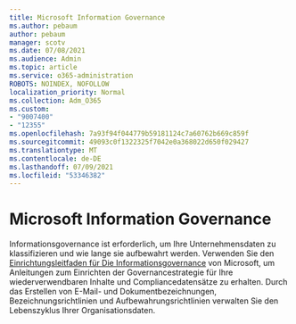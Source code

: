 ```yaml
---
title: Microsoft Information Governance
ms.author: pebaum
author: pebaum
manager: scotv
ms.date: 07/08/2021
ms.audience: Admin
ms.topic: article
ms.service: o365-administration
ROBOTS: NOINDEX, NOFOLLOW
localization_priority: Normal
ms.collection: Adm_O365
ms.custom:
- "9007400"
- "12355"
ms.openlocfilehash: 7a93f94f044779b59181124c7a60762b669c859f
ms.sourcegitcommit: 49093c0f1322325f7042e0a368022d650f029427
ms.translationtype: MT
ms.contentlocale: de-DE
ms.lasthandoff: 07/09/2021
ms.locfileid: "53346382"
---
```

# <a name="microsoft-information-governance"></a>Microsoft Information Governance

Informationsgovernance ist erforderlich, um Ihre Unternehmensdaten zu klassifizieren und wie lange sie aufbewahrt werden. Verwenden Sie den [Einrichtungsleitfaden für Die Informationsgovernance](https://admin.microsoft.com/AdminPortal/Home#/modernonboarding/migsetupguide) von Microsoft, um Anleitungen zum Einrichten der Governancestrategie für Ihre wiederverwendbaren Inhalte und Compliancedatensätze zu erhalten. Durch das Erstellen von E-Mail- und Dokumentbezeichnungen, Bezeichnungsrichtlinien und Aufbewahrungsrichtlinien verwalten Sie den Lebenszyklus Ihrer Organisationsdaten.

